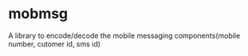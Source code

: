 # mobmsg 

A library to encode/decode the mobile messaging components(mobile number, cutomer id, sms id)

